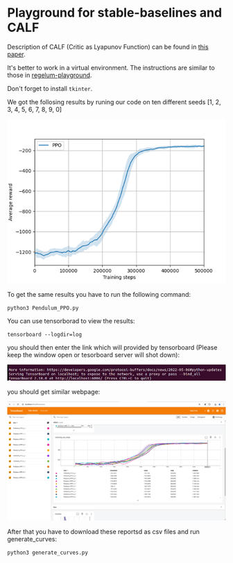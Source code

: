 # Playground for stable-baselines and CALF

Description of CALF (Critic as Lyapunov Function) can be found in [this paper](https://arxiv.org/abs/2405.18118).

It's better to work in a virtual environment.
The instructions are similar to those in [regelum-playground](https://github.com/osinenkop/regelum-playground).

Don't forget to install `tkinter`.

We got the follosing results by runing our code on ten different seeds [1, 2, 3, 4, 5, 6, 7, 8, 9, 0]

![Mean Reward vs number of training iterations](img/Figure_1.png)

To get the same results you have to run the following command:

```shell
python3 Pendulum_PPO.py 
```

You can use tensorborad to view the results:

```shell
tensorboard --logdir=log 
```

you should then enter the link which will provided by tensorboard (Please keep the window open or tesorboard server will shot down):

![Tensorboard server](img/tensorboard_server.png)

you should get similar webpage:

![Tensorboard web interface](img/Tensorboard_web_interface.png)

After that you have to download these reportsd as csv files and run generate_curves:

```shell
python3 generate_curves.py 
```
